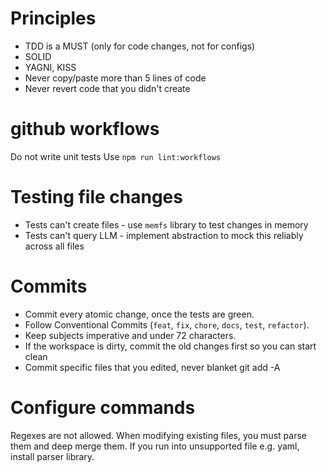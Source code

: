 # Principles

- TDD is a MUST (only for code changes, not for configs)
- SOLID
- YAGNI, KISS
- Never copy/paste more than 5 lines of code
- Never revert code that you didn't create

# github workflows

Do not write unit tests
Use `npm run lint:workflows`

# Testing file changes

- Tests can't create files - use `memfs` library to test changes in memory
- Tests can't query LLM - implement abstraction to mock this reliably across all files

# Commits

- Commit every atomic change, once the tests are green.
- Follow Conventional Commits (`feat`, `fix`, `chore`, `docs`, `test`, `refactor`).
- Keep subjects imperative and under 72 characters.
- If the workspace is dirty, commit the old changes first so you can start clean
- Commit specific files that you edited, never blanket git add -A

# Configure commands

Regexes are not allowed. When modifying existing files, you must parse them and deep merge them. If you run into unsupported file e.g. yaml, install parser library. 
